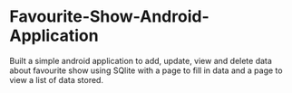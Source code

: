 # Favourite-Show-Android-Application
Built a simple android application to add, update, view and delete data about favourite show using SQlite with a page to fill in data and a page to view a list of data stored.

